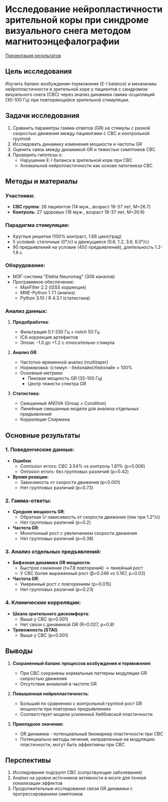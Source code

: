 # Исследование нейропластичности зрительной коры при синдроме визуального снега методом магнитоэнцефалографии

[Презентация результатов](https://github.com/naumovasofiya/MEG-Analysis-of-Neuroplasticity-in-VSS/blob/533bf675c34520fe9e4a6744f912ae1adf3a8ee0/Neuroplasticity_VSS/results/figures_and_presentation/Naumova_presentation.pdf)

## Цель исследования
Изучить баланс возбуждения-торможения (E-I balance) и механизмы нейропластичности в зрительной коре у пациентов с синдромом визуального снега (СВС) через анализ динамики гамма-осцилляций (30-100 Гц) при повторяющейся зрительной стимуляции.

## Задачи исследования
1. Сравнить параметры гамма-ответов (GR) на стимулы с разной скоростью движения между пациентами с СВС и контрольной группой  
2. Исследовать динамику изменения мощности и частоты GR  
3. Оценить связь между динамикой GR и тяжестью симптомов СВС  
4. Проверить гипотезы о:  
   - Нарушении E-I баланса в зрительной коре при СВС  
   - Аномальной нейропластичности как основе патогенеза СВС  

## Методы и материалы
### Участники:
- **СВС группа**: 26 пациентов (14 муж., возраст 18-37 лет, M=26.7)  
- **Контроль**: 27 здоровых (16 муж., возраст 18-37 лет, M=26.9)  

### Парадигма стимуляции:
- Круглые решетки (100% контраст, 1.66 цикл/град)  
- 5 условий: статичные (0°/с) и движущиеся (0.6, 1.2, 3.6, 6.0°/с)  
- 90 предъявлений на условие (450 предъявлений), длительность 1.2-1.6 с  

### Оборудование:
- МЭГ-система "Elekta Neuromag" (306 каналов)  
- Программное обеспечение:  
  - MaxFilter 2.2 (tSSS коррекция)  
  - MNE-Python 1.7.1 (анализ)  
  - Python 3.10 / R 4.3.1 (статистика)  

### Анализ данных:
1. **Предобработка**:  
   - Фильтрация 0.1-330 Гц + notch 50 Гц  
   - ICA коррекция артефактов  
   - Эпохи: -1.0 до +1.2 с относительно стимула  

2. **Анализ GR**:  
   - Частотно-временной анализ (multitaper)  
   - Нормировка: (стимул - бейзлайн)/бейзлайн × 100%  
   - Основные метрики:  
     - Пиковая мощность GR (35-100 Гц)  
     - Центр тяжести спектра GR  

3. **Статистика**:  
   - Смешанный ANOVA (Group × Condition)  
   - Линейные смешанные модели для анализа отдельных предъявлений
   - Корреляция Спирмена  

## Основные результаты
### 1. Поведенческие данные:
- **Ошибки**:  
  - Comission errors: СВС 3.54% vs контроль 1.81% (p=0.006)  
  - Omission errors: без групповых различий (p=0.42)  
- **Время реакции**:  
  - Зависимость от скорости движения (p<0.001)  
  - Нет групповых различий (p=0.73)  

### 2. Гамма-ответы:
- **Средняя мощность GR**:  
  - Обратная U-зависимость от скорости движения (пик при 1.2°/с)  
  - Нет групповых различий (p=0.2)  
- **Частота GR**:  
  - Монотонный рост с увеличением скорости движения  
  - Нет групповых различий (p=0.38)  

### 3. Анализ отдельных предъявлений:
- **Бифазная динамика GR мощности**:  
  - Быстрое снижение (τ≈7.8 повторений) → линейный рост  
  - У СВС более выраженный рост (β=0.246 vs 0.167, p=0.03)  
- **Частота GR**:  
  - Умеренный рост с повторением (p=0.015)  
  - Нет групповых различий (p=0.23)  

### 4. Клинические корреляции:
- **Шкала зрительного дискомфорта**:  
  - Выше у СВС (p<0.001)  
  - Нет связи с динамикой GR (R=0.027, p=0.9)  
- **Тревожность (STAI)**:  
  - Выше у СВС (p<0.001)  

## Выводы
1. **Сохраненный баланс процессов возбуждения и торможения**:  
   - При СВС сохранены нормальные паттерны модуляции GR скоростью движения  
   - Отсутствие аномалий в частоте GR  

2. **Повышенная нейропластичность**:  
   - Больший по сравнению с контрольной группой рост GR мощности при повторных предъявлениях
   - Соответствует модели усиленной Хеббовской пластичности  

3. **Прикладное значение**:  
   - GR динамика - потенциальный биомаркер пластичности при СВС  
   - Потенциально методы лечения, направленные на модуляцию пластичности, могут быть эффективны при СВС

## Перспективы
1. Исследование подгрупп СВС (сопуствующие заболевания)  
2. Анализ на уровне источников активности в мозге для точной локализации эффектов  
3. Продолжительные исследования связи GR динамики с прогрессированием симптомов  


